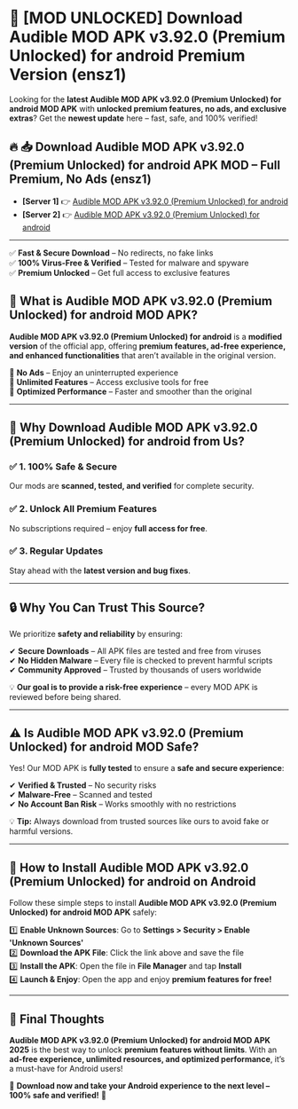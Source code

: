 # 🚀 [MOD UNLOCKED] Download Audible MOD APK v3.92.0 (Premium Unlocked) for android Premium Version (ensz1)

Looking for the **latest Audible MOD APK v3.92.0 (Premium Unlocked) for android MOD APK** with **unlocked premium features, no ads, and exclusive extras**? Get the **newest update** here – fast, safe, and 100% verified!  


## 🔥 📥 Download Audible MOD APK v3.92.0 (Premium Unlocked) for android APK MOD – Full Premium, No Ads (ensz1)

- **[Server 1]** 👉 [Audible MOD APK v3.92.0 (Premium Unlocked) for android](https://apkcomod.com?title=Audible_MOD_APK_v3.92.0_(Premium_Unlocked)_for_android)  
- **[Server 2]** 👉 [Audible MOD APK v3.92.0 (Premium Unlocked) for android](https://apkcomod.com?title=Audible_MOD_APK_v3.92.0_(Premium_Unlocked)_for_android)  

---
✅ **Fast & Secure Download** – No redirects, no fake links  
✅ **100% Virus-Free & Verified** – Tested for malware and spyware  
✅ **Premium Unlocked** – Get full access to exclusive features  


## 📌 What is Audible MOD APK v3.92.0 (Premium Unlocked) for android MOD APK?

**Audible MOD APK v3.92.0 (Premium Unlocked) for android** is a **modified version** of the official app, offering **premium features, ad-free experience, and enhanced functionalities** that aren’t available in the original version.  

🔹 **No Ads** – Enjoy an uninterrupted experience  
🔹 **Unlimited Features** – Access exclusive tools for free  
🔹 **Optimized Performance** – Faster and smoother than the original  

---

## 🌟 Why Download Audible MOD APK v3.92.0 (Premium Unlocked) for android from Us?

### ✅ 1. 100% Safe & Secure  
Our mods are **scanned, tested, and verified** for complete security.  

### ✅ 2. Unlock All Premium Features  
No subscriptions required – enjoy **full access for free**.  

### ✅ 3. Regular Updates  
Stay ahead with the **latest version and bug fixes**.  

---

## 🔒 Why You Can Trust This Source?

We prioritize **safety and reliability** by ensuring:  

✔ **Secure Downloads** – All APK files are tested and free from viruses  
✔ **No Hidden Malware** – Every file is checked to prevent harmful scripts  
✔ **Community Approved** – Trusted by thousands of users worldwide  

💡 **Our goal is to provide a risk-free experience** – every MOD APK is reviewed before being shared.  

---

## ⚠️ Is Audible MOD APK v3.92.0 (Premium Unlocked) for android MOD Safe?

Yes! Our MOD APK is **fully tested** to ensure a **safe and secure experience**:  

✔ **Verified & Trusted** – No security risks  
✔ **Malware-Free** – Scanned and tested  
✔ **No Account Ban Risk** – Works smoothly with no restrictions  

💡 **Tip:** Always download from trusted sources like ours to avoid fake or harmful versions.  

---

## 📲 How to Install Audible MOD APK v3.92.0 (Premium Unlocked) for android on Android

Follow these simple steps to install **Audible MOD APK v3.92.0 (Premium Unlocked) for android MOD APK** safely:  

1️⃣ **Enable Unknown Sources**: Go to **Settings > Security > Enable 'Unknown Sources'**  
2️⃣ **Download the APK File**: Click the link above and save the file  
3️⃣ **Install the APK**: Open the file in **File Manager** and tap **Install**  
4️⃣ **Launch & Enjoy**: Open the app and enjoy **premium features for free!**  

---

## 🚀 Final Thoughts

**Audible MOD APK v3.92.0 (Premium Unlocked) for android MOD APK 2025** is the best way to unlock **premium features without limits**. With an **ad-free experience, unlimited resources, and optimized performance**, it’s a must-have for Android users!  

🔻 **Download now and take your Android experience to the next level – 100% safe and verified!** 🔻
